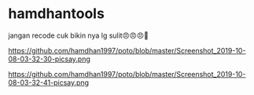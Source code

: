 # hamdhantools
jangan recode cuk bikin nya lg sulit😠😠😠😬


https://github.com/hamdhan1997/poto/blob/master/Screenshot_2019-10-08-03-32-30-picsay.png

https://github.com/hamdhan1997/poto/blob/master/Screenshot_2019-10-08-03-32-41-picsay.png
